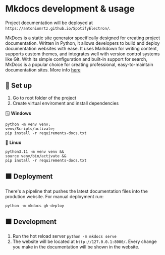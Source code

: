 # Mkdocs development & usage

Project documentation will be deployed at `https://antoniomrtz.github.io/SpotifyElectron/`.

MkDocs is a static site generator specifically designed for creating project documentation. Written in Python, it allows developers to build and deploy documentation websites with ease. It uses Markdown for writing content, supports custom themes, and integrates well with version control systems like Git. With its simple configuration and built-in support for search, MkDocs is a popular choice for creating professional, easy-to-maintain documentation sites. More info [here](https://www.mkdocs.org/)

## 🔨 Set up

1. Go to root folder of the project
2. Create virtual enviroment and install dependencies

🪟 **Windows**
```
python -m venv venv;
venv/Scripts/activate;
pip install -r requirements-docs.txt
```

🐧 **Linux**
```
python3.11 -m venv venv &&
source venv/bin/activate &&
pip install -r requirements-docs.txt
```

## 🟩 Deployment

There's a pipeline that pushes the latest documentation files into the prodution website. For manual deployment run:

```
python -m mkdocs gh-deploy
```

## 🟧 Development

1. Run the hot reload server `python -m mkdocs serve`
2. The website will be located at `http://127.0.0.1:8000/`. Every change you make in the documentation will be shown in the website.
